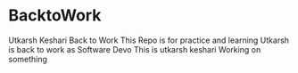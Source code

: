 # BacktoWork
Utkarsh Keshari Back to Work 
This Repo is for practice and learning Utkarsh is back to work as Software Devo
This is utkarsh keshari Working on something
